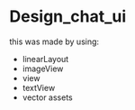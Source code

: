 # Design_chat_ui

this was made by using:

- linearLayout
- imageView
- view
- textView
- vector assets
